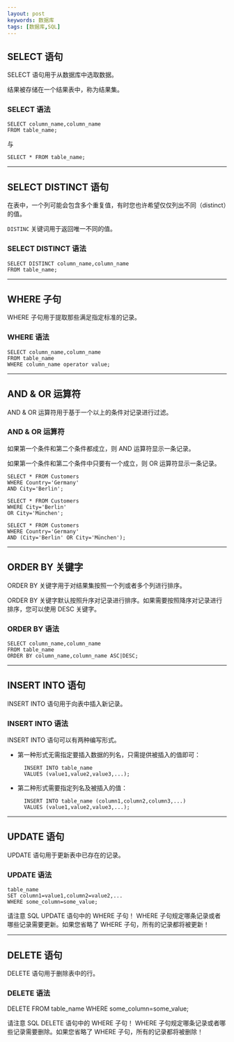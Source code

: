 ```yaml
---
layout: post
keywords: 数据库
tags: [数据库,SQL]
---
```


SELECT 语句
---------------
SELECT 语句用于从数据库中选取数据。

结果被存储在一个结果表中，称为结果集。

### SELECT 语法

	SELECT column_name,column_name
	FROM table_name;
与

	SELECT * FROM table_name;

---
	
SELECT DISTINCT 语句
--------------------
在表中，一个列可能会包含多个重复值，有时您也许希望仅仅列出不同（distinct）的值。

`DISTINC` 关键词用于返回唯一不同的值。

### SELECT DISTINCT 语法

	SELECT DISTINCT column_name,column_name
	FROM table_name;

---
	
WHERE 子句
----------
WHERE 子句用于提取那些满足指定标准的记录。

### WHERE 语法

	SELECT column_name,column_name
	FROM table_name
	WHERE column_name operator value;

---
	
AND & OR 运算符
---------------
AND & OR 运算符用于基于一个以上的条件对记录进行过滤。

### AND & OR 运算符
如果第一个条件和第二个条件都成立，则 AND 运算符显示一条记录。

如果第一个条件和第二个条件中只要有一个成立，则 OR 运算符显示一条记录。

	SELECT * FROM Customers
	WHERE Country='Germany'
	AND City='Berlin';
	
	SELECT * FROM Customers
	WHERE City='Berlin'
	OR City='München';
	
	SELECT * FROM Customers
	WHERE Country='Germany'
	AND (City='Berlin' OR City='München');

---
	
ORDER BY 关键字
---------------
ORDER BY 关键字用于对结果集按照一个列或者多个列进行排序。

ORDER BY 关键字默认按照升序对记录进行排序。如果需要按照降序对记录进行排序，您可以使用 DESC 关键字。

### ORDER BY 语法

	SELECT column_name,column_name
	FROM table_name
	ORDER BY column_name,column_name ASC|DESC;

---
	
INSERT INTO 语句
----------------
INSERT INTO 语句用于向表中插入新记录。

### INSERT INTO 语法

INSERT INTO 语句可以有两种编写形式。

- 第一种形式无需指定要插入数据的列名，只需提供被插入的值即可：

		INSERT INTO table_name
		VALUES (value1,value2,value3,...);
	
- 第二种形式需要指定列名及被插入的值：

		INSERT INTO table_name (column1,column2,column3,...)
		VALUES (value1,value2,value3,...);

---
	
UPDATE 语句
-----------
UPDATE 语句用于更新表中已存在的记录。

### UPDATE 语法

	table_name
	SET column1=value1,column2=value2,...
	WHERE some_column=some_value;

<i class="fa fa-warning"></i>请注意 SQL UPDATE 语句中的 WHERE 子句！
WHERE 子句规定哪条记录或者哪些记录需要更新。如果您省略了 WHERE 子句，所有的记录都将被更新！

---

DELETE 语句
-----------
DELETE 语句用于删除表中的行。

### DELETE 语法

DELETE FROM table_name
WHERE some_column=some_value;

<i class="fa fa-warning"></i>请注意 SQL DELETE 语句中的 WHERE 子句！
WHERE 子句规定哪条记录或者哪些记录需要删除。如果您省略了 WHERE 子句，所有的记录都将被删除！
